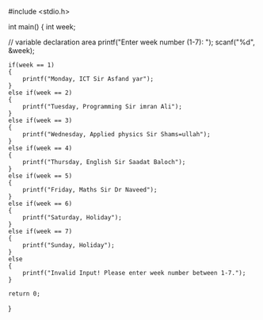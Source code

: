 
#include <stdio.h>

int main()
{
    int week;

  // variable declaration area
    printf("Enter week number (1-7): ");
    scanf("%d", &week);


    if(week == 1)
    {
        printf("Monday, ICT Sir Asfand yar");
    }
    else if(week == 2)
    {
        printf("Tuesday, Programming Sir imran Ali");
    }
    else if(week == 3)
    {
        printf("Wednesday, Applied physics Sir Shams=ullah");
    }
    else if(week == 4)
    {
        printf("Thursday, English Sir Saadat Baloch");
    }
    else if(week == 5)
    {
        printf("Friday, Maths Sir Dr Naveed");
    }
    else if(week == 6)
    {
        printf("Saturday, Holiday");
    }
    else if(week == 7)
    {
        printf("Sunday, Holiday");
    }
    else
    {
        printf("Invalid Input! Please enter week number between 1-7.");
    }

    return 0;
}
